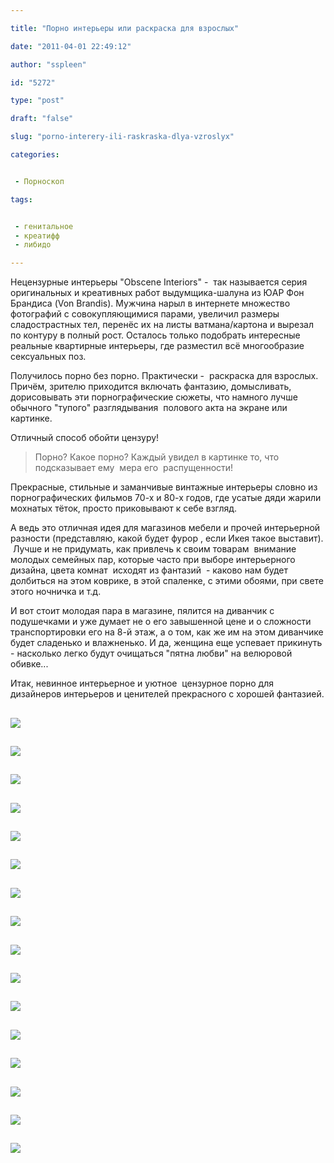 ```yaml
---

title: "Порно интерьеры или раскраска для взрослых"

date: "2011-04-01 22:49:12"

author: "sspleen"

id: "5272"

type: "post"

draft: "false"

slug: "porno-interery-ili-raskraska-dlya-vzroslyx"

categories:


 - Порноскоп

tags:


 - генитальное
 - креатифф
 - либидо

---
```

Нецензурные интерьеры "Obscene Interiors" -  так называется серия оригинальных и креативных работ выдумщика-шалуна из ЮАР Фон Брандиса (Von Brandis). Мужчина нарыл в интернете множество фотографий с совокупляющимися парами, увеличил размеры сладострастных тел, перенёс их на листы ватмана/картона и вырезал по контуру в полный рост. Осталось только подобрать интересные реальные квартирные интерьеры, где разместил всё многообразие сексуальных поз.  
  
Получилось порно без порно. Практически -  раскраска для взрослых. Причём, зрителю приходится включать фантазию, домысливать, дорисовывать эти порнографические сюжеты, что намного лучше обычного "тупого" разглядывания  полового акта на экране или картинке.  
  
Отличный способ обойти цензуру!  

> Порно? Какое порно? Каждый увидел в картинке то, что подсказывает ему  мера его  распущенности!

  
Прекрасные, стильные и заманчивые винтажные интерьеры словно из порнографических фильмов 70-х и 80-х годов, где усатые дяди жарили мохнатых тёток, просто приковывают к себе взгляд.  
  
А ведь это отличная идея для магазинов мебели и прочей интерьерной разности (представляю, какой будет фурор , если Икея такое выставит).  Лучше и не придумать, как привлечь к своим товарам  внимание молодых семейных пар, которые часто при выборе интерьерного дизайна, цвета комнат  исходят из фантазий  - каково нам будет долбиться на этом коврике, в этой спаленке, с этими обоями, при свете этого ночничка и т.д.  
  
И вот стоит молодая пара в магазине, пялится на диванчик с подушечками и уже думает не о его завышенной цене и о сложности транспортировки его на 8-й этаж, а о том, как же им на этом диванчике будет сладенько и влажненько. И да, женщина еще успевает прикинуть - насколько легко будут очищаться "пятна любви" на велюровой обивке...  

  
  
Итак, невинное интерьерное и уютное  цензурное порно для дизайнеров интерьеров и ценителей прекрасного с хорошей фантазией.  

[![](/uploads/2013/04/porn_without_porn.jpg)](/2011/04/porno-interery-ili-raskraska-dlya-vzroslyx/porn_without_porn/)
---------------------------------------------------------------------------------------------------------------------

  

[![](/uploads/2013/04/porn_pure.jpg)](/2011/04/porno-interery-ili-raskraska-dlya-vzroslyx/porn_pure/)
-----------------------------------------------------------------------------------------------------

  

[![](/uploads/2013/04/porn-creativ.jpg)](/2011/04/porno-interery-ili-raskraska-dlya-vzroslyx/porn-creativ/)
-----------------------------------------------------------------------------------------------------------

  

[![](/uploads/2013/04/obscene-interiors.jpg)](/2011/04/porno-interery-ili-raskraska-dlya-vzroslyx/obscene-interiors/)
---------------------------------------------------------------------------------------------------------------------

  

[![](/uploads/2013/04/hot-Silhouette.jpg)](/2011/04/porno-interery-ili-raskraska-dlya-vzroslyx/hot-silhouette/)
---------------------------------------------------------------------------------------------------------------

  

[![](/uploads/2013/04/censored-porn-Silhouettes.jpeg)](/2011/04/porno-interery-ili-raskraska-dlya-vzroslyx/censored-porn-silhouettes/)
--------------------------------------------------------------------------------------------------------------------------------------

  

[![](/uploads/2013/04/censored-porno.jpg)](/2011/04/porno-interery-ili-raskraska-dlya-vzroslyx/censored-porno/)
---------------------------------------------------------------------------------------------------------------

  

[![](/uploads/2013/04/censored-pron.jpg)](/2011/04/porno-interery-ili-raskraska-dlya-vzroslyx/censored-pron/)
-------------------------------------------------------------------------------------------------------------

  

[![](/uploads/2013/04/Von-Brandis-Silhouettes-porno.jpg)](/2011/04/porno-interery-ili-raskraska-dlya-vzroslyx/von-brandis-silhouettes-porno/)
---------------------------------------------------------------------------------------------------------------------------------------------

  

[![](/uploads/2013/04/Von-Brandis-censored-porn-12.jpg)](/2011/04/porno-interery-ili-raskraska-dlya-vzroslyx/von-brandis-censored-porn-12/)
-------------------------------------------------------------------------------------------------------------------------------------------

  

[![](/uploads/2013/04/Von-Brandis.jpg)](/2011/04/porno-interery-ili-raskraska-dlya-vzroslyx/von-brandis/)
---------------------------------------------------------------------------------------------------------

  

[![](/uploads/2013/04/Silhouettes-porn.jpeg)](/2011/04/porno-interery-ili-raskraska-dlya-vzroslyx/silhouettes-porn/)
--------------------------------------------------------------------------------------------------------------------

  

[![](/uploads/2013/04/Silhouettes-erotic.jpg)](/2011/04/porno-interery-ili-raskraska-dlya-vzroslyx/silhouettes-erotic/)
-----------------------------------------------------------------------------------------------------------------------

  

[![](/uploads/2013/04/Silhouettes-adults.jpg)](/2011/04/porno-interery-ili-raskraska-dlya-vzroslyx/silhouettes-adults/)
-----------------------------------------------------------------------------------------------------------------------

  

[![](/uploads/2013/04/Silhouette-porno.jpg)](/2011/04/porno-interery-ili-raskraska-dlya-vzroslyx/silhouette-porno/)
-------------------------------------------------------------------------------------------------------------------

  

[![](/uploads/2013/04/sex-naked-Silhouettes.jpg)](/2011/04/porno-interery-ili-raskraska-dlya-vzroslyx/sex-naked-silhouettes/)
-----------------------------------------------------------------------------------------------------------------------------